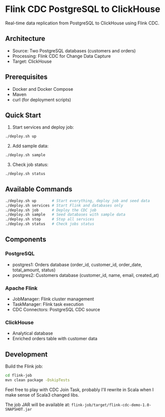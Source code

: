 # Flink CDC PostgreSQL to ClickHouse

Real-time data replication from PostgreSQL to ClickHouse using Flink CDC.

## Architecture
- Source: Two PostgreSQL databases (customers and orders)
- Processing: Flink CDC for Change Data Capture
- Target: ClickHouse

## Prerequisites
- Docker and Docker Compose
- Maven
- curl (for deployment scripts)

## Quick Start

1. Start services and deploy job:
```bash
./deploy.sh up
```

2. Add sample data:
```bash
./deploy.sh sample
```

3. Check job status:
```bash
./deploy.sh status
```

## Available Commands
```bash
./deploy.sh up       # Start everything, deploy job and seed data
./deploy.sh services # Start Flink and databases only
./deploy.sh job      # Deploy the CDC job
./deploy.sh sample   # Seed databases with sample data
./deploy.sh stop     # Stop all services
./deploy.sh status   # Check jobs status
```

## Components

### PostgreSQL
- postgres1: Orders database (order_id, customer_id, order_date, total_amount, status)
- postgres2: Customers database (customer_id, name, email, created_at)

### Apache Flink
- JobManager: Flink cluster management
- TaskManager: Flink task execution
- CDC Connectors: PostgreSQL CDC source

### ClickHouse
- Analytical database
- Enriched orders table with customer data

## Development

Build the Flink job:
```bash
cd flink-job
mvn clean package -DskipTests
```

Feel free to play with CDC Join Task, probably I'll rewrite in Scala when I make sense of Scala3 changed libs.

The job JAR will be available at: `flink-job/target/flink-cdc-demo-1.0-SNAPSHOT.jar`